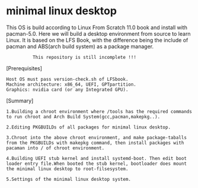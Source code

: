 # minimal linux desktop
This OS is build according to Linux From Scratch 11.0 book and install with pacman-5.0.
Here we will build a desktop environment from source to learn Linux. It is based on the LFS Book, with the difference being the include of pacman and ABS(arch build system) as a package manager. 



              This repository is still incomplete !!!

[Prerequisites]

    Host OS must pass version-check.sh of LFSbook.
    Machine architecture: x86_64, UEFI, GPTpartition.
    Graphics: nvidia card (or any Integrated GPU).


[Summary]

    1.Building a chroot environment where /tools has the required commands to run chroot and Arch Build System(gcc,pacman,makepkg..).
 
    2.Editing PKGBUILDs of all packages for minimal linux desktop.

    3.Chroot into the above chroot environment, and make package-taballs from the PKGBUILDs with makepkg command, then install packages with pacaman into / of chroot environment. 

    4.Building UEFI stub kernel and install systemd-boot. Then edit boot loader entry file.When booted the stub kernel, bootloader does mount the minimal linux desktop to root-filsesystem.

    5.Settings of the minimal linux desktop system.
